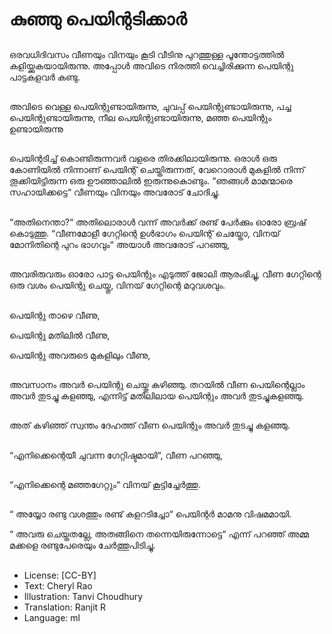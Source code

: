 # കുഞ്ഞു പെയിന്റടിക്കാർ

##
ഒരവധിദിവസം വീണയും വിനയും കൂടി വീടിനു പുറത്തുള്ള പൂന്തോട്ടത്തിൽ കളിയ്ക്കുകയായിരുന്നു. അപ്പോൾ അവിടെ നിരത്തി വെച്ചിരിക്കുന്ന പെയിന്റു പാട്ടകളവർ കണ്ടു.

##
അവിടെ വെള്ള പെയിന്റുണ്ടായിരുന്നു, ചുവപ്പ് പെയിന്റുണ്ടായിരുന്നു, പച്ച പെയിന്റുണ്ടായിരുന്നു, നീല പെയിന്റുണ്ടായിരുന്നു, മഞ്ഞ പെയിന്റും ഉണ്ടായിരുന്നു

##
പെയിന്റടിച്ച് കൊണ്ടിരുന്നവർ വളരെ തിരക്കിലായിരുന്നു. ഒരാൾ ഒരു കോണിയിൽ നിന്നാണ് പെയിന്റ് ചെയ്തിരുന്നത്, വേറൊരാൾ മുകളിൽ നിന്ന് തൂക്കിയിട്ടിരുന്ന ഒരു ഊഞ്ഞാലിൽ ഇരുന്നുകൊണ്ടും. “ഞങ്ങൾ മാമന്മാരെ സഹായിക്കട്ടെ“ വീണയും വിനയും അവരോട് ചോദിച്ചു.

##
“അതിനെന്താ?“ അതിലൊരാൾ വന്ന് അവർക്ക് രണ്ട് പേർക്കും ഓരോ ബ്രഷ് കൊടുത്തു. “വീണമോളീ ഗേറ്റിന്റെ ഉൾഭാഗം പെയിന്റ് ചെയ്തോ, വിനയ് മോനിതിന്റെ പുറം ഭാഗവും“ അയാൾ അവരോട് പറഞ്ഞു,

##
അവരിരുവരും ഓരോ പാട്ട പെയിന്റും എടുത്ത് ജോലി ആരംഭിച്ചു, വീണ ഗേറ്റിന്റെ ഒരു വശം പെയിന്റു ചെയ്തു, വിനയ് ഗേറ്റിന്റെ മറുവശവും.

##
പെയിന്റു താഴെ വീണു,

പെയിന്റു മതിലിൽ വീണു,

പെയിന്റു അവരുടെ മുകളിലും വീണു,

##
അവസാനം അവർ പെയിന്റു ചെയ്തു കഴിഞ്ഞു. തറയിൽ വീണ പെയിന്റെല്ലാം അവർ തുടച്ചു കളഞ്ഞു, എന്നിട്ട് മതിലിലായ പെയിന്റും അവർ തുടച്ചുകളഞ്ഞു.

##
അത് കഴിഞ്ഞ് സ്വന്തം ദേഹത്ത് വീണ പെയിന്റും അവർ തുടച്ചു കളഞ്ഞു.

##
“എനിക്കെന്റെയീ ചുവന്ന ഗേറ്റിഷ്ടമായി“, വീണ പറഞ്ഞു,

##
“എനിക്കെന്റെ മഞ്ഞഗേറ്റും“ വിനയ് കൂട്ടിച്ചേർത്തു.

##
“ അയ്യോ രണ്ടു വശത്തും രണ്ട് കളറടിച്ചോ“ പെയിന്റർ മാമനു വിഷമമായി.

“ അവരു ചെയ്തതല്ലേ, അതങ്ങിനെ തന്നെയിരുന്നോട്ടെ“ എന്ന് പറഞ്ഞ് അമ്മ മക്കളെ രണ്ടുപേരെയും ചേർത്തുപിടിച്ചു.

##
* License: [CC-BY]
* Text: Cheryl Rao
* Illustration: Tanvi Choudhury
* Translation: Ranjit R
* Language: ml
